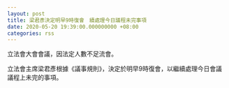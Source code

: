 ```yaml
---
layout: post
title: 梁君彥決定明早9時復會　續處理今日議程未完事項
date: 2020-05-20 19:39:00.000000000 +08:00
categories: rss
---
```


立法會大會會議，因法定人數不足流會。

立法會主席梁君彥根據《議事規則》，決定於明早9時復會，以繼續處理今日會議議程上未完的事項。
